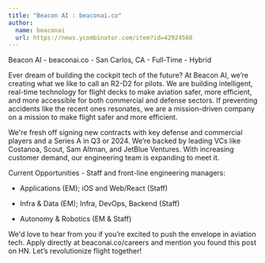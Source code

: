 ```yaml
---
title: "Beacon AI : beaconai.co"
author:
  name: beaconai
  url: https://news.ycombinator.com/item?id=42924560
---
```

Beacon AI - beaconai.co - San Carlos, CA - Full-Time - Hybrid

Ever dream of building the cockpit tech of the future? At Beacon AI, we’re creating what we like to call an R2-D2 for pilots. We are building intelligent, real-time technology for flight decks to make aviation safer, more efficient, and more accessible for both commercial and defense sectors. If preventing accidents like the recent ones resonates, we are a mission-driven company on a mission to make flight safer and more efficient.

We&#x27;re fresh off signing new contracts with key defense and commercial players and a Series A in Q3 or 2024. We’re backed by leading VCs like Costanoa, Scout, Sam Altman, and JetBlue Ventures. With increasing customer demand, our engineering team is expanding to meet it.

Current Opportunities - Staff and front-line engineering managers:

* Applications (EM); iOS and Web&#x2F;React (Staff)

* Infra &amp; Data (EM); Infra, DevOps, Backend (Staff)

* Autonomy &amp; Robotics (EM &amp; Staff)

We&#x27;d love to hear from you if you’re excited to push the envelope in aviation tech. Apply directly at beaconai.co&#x2F;careers and mention you found this post on HN. Let’s revolutionize flight together!
<JobApplication />
